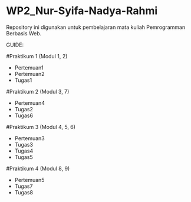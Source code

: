 # WP2_Nur-Syifa-Nadya-Rahmi

Repository ini digunakan untuk pembelajaran mata kuliah Pemrogramman Berbasis Web.

GUIDE:

#Praktikum 1 (Modul 1, 2)
- Pertemuan1
- Pertemuan2
- Tugas1

#Praktikum 2 (Modul 3, 7)
- Pertemuan4
- Tugas2
- Tugas6

#Praktikum 3 (Modul 4, 5, 6)
- Pertemuan3
- Tugas3
- Tugas4
- Tugas5

#Praktikum 4 (Modul 8, 9)
- Pertemuan5
- Tugas7
- Tugas8

